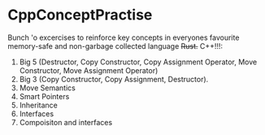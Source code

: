 # CppConceptPractise

Bunch 'o excercises to reinforce key concepts in everyones favourite memory-safe and non-garbage collected language ~~Rust.~~ C++!!!:

1. Big 5 (Destructor, Copy Constructor, Copy Assignment Operator, Move Constructor, Move Assignment Operator)
2. Big 3 (Copy Constructor, Copy Assignment, Destructor).
3. Move Semantics
4. Smart Pointers
5. Inheritance
6. Interfaces
7. Compoisiton and interfaces
